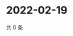 # 2022-02-19

共 0 条

<!-- BEGIN WEIBO -->
<!-- 最后更新时间 Sat Feb 19 2022 23:15:00 GMT+0800 (China Standard Time) -->

<!-- END WEIBO -->
